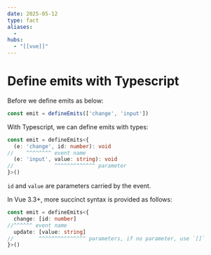 ```yaml
---
date: 2025-05-12
type: fact
aliases:
  -
hubs:
  - "[[vue]]"
---
```


# Define emits with Typescript

Before we define emits as below:

```js
const emit = defineEmits(['change', 'input'])
```

With Typescript, we can define emits with types:

```ts
const emit = defineEmits<{
  (e: 'change', id: number): void
//    ^^^^^^^^ event name
  (e: 'input', value: string): void
//             ^^^^^^^^^^^^^ parameter
}>()
```
`id` and `value` are parameters carried by the event.

In Vue 3.3+, more succinct syntax is provided as follows:

```ts
const emit = defineEmits<{
  change: [id: number]
//^^^^^^ event name
  update: [value: string]
//        ^^^^^^^^^^^^^^^ parameters, if no parameter, use `[]`
}>()
```



